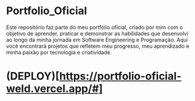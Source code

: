 # Portfolio_Oficial
Este repositório faz parte do meu portfólio oficial, criado por mim com o objetivo de aprender, praticar e demonstrar as habilidades que desenvolvi ao longo da minha jornada em Software Engineering e Programação. Aqui você encontrará projetos que refletem meu progresso, meu aprendizado e minha paixão por tecnologia e criatividade.

# (DEPLOY)[https://portfolio-oficial-weld.vercel.app/#]
